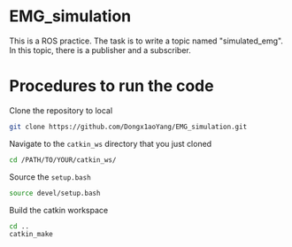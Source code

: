 # EMG_simulation
This is a ROS practice. The task is to write a topic named "simulated_emg". In this topic, there is a publisher and a subscriber.

# Procedures to run the code

Clone the repository to local
```bash
git clone https://github.com/Dongx1aoYang/EMG_simulation.git
```
Navigate to the `catkin_ws` directory that you just cloned
```bash
cd /PATH/TO/YOUR/catkin_ws/
```
Source the `setup.bash`
```bash
source devel/setup.bash
```
Build the catkin workspace
```bash
cd ..
catkin_make
```
